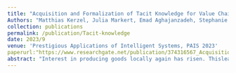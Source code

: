 ```yaml
---
title: "Acquisition and Formalization of Tacit Knowledge for Value Chain Generation in Local Production Networks"
Authors: "Matthias Kerzel, Julia Markert, Emad Aghajanzadeh, Stephanie von Riegen, Lothar Hotz and Pascal Krenz"
collection: publications
permalink: /publication/Tacit-knowledge
date: 2023/9
venue: 'Prestigious Applications of Intelligent Systems, PAIS 2023'
paperurl:"https://www.researchgate.net/publication/374316567_Acquisition_and_Formalization_of_Tacit_Knowledge_for_Value_Chain_Generation_in_Local_Production_Networks"
abstract: "Interest in producing goods locally again has risen. Thisleads to new challenges for companies producing locally, especiallysince they are mostly small enterprises and do not always have re-sources to adapt Industry 4.0 technologies. Therefore, collaboratingin networks can strengthen local production. We propose an onlinesystem with an underlying planning component that is supported bya large-scale language model to coordinate value chains within a net-work by utilizing the tacit production knowledge within the compa-nies. Before any type of information processing can happen, how-ever, the data – in this case, the tacit knowledge – needs to be ac-quired and formalized in such a way that is easy and quick, but alsosufﬁcient enough in detail and quality for the computer system. Tothis end, we conducted a study with 16 participants to simulate thecollection of knowledge regarding the production of four pieces offurniture by having them describe simpliﬁed production steps. Weanalyze the results and show that the use of the collaborative sys-tem has a positive effect on the soundness of resulting productionplans. In a second step, we utilize artiﬁcial intelligence methods toﬁll incomplete plans. Results and implications for future research arepresented as well."
---
```

